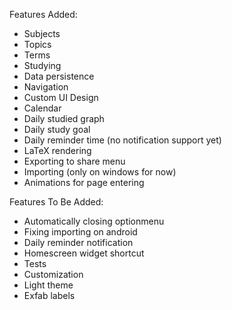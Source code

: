 Features Added:

- Subjects
- Topics
- Terms
- Studying
- Data persistence
- Navigation
- Custom UI Design
- Calendar
- Daily studied graph
- Daily study goal
- Daily reminder time (no notification support yet)
- LaTeX rendering
- Exporting to share menu
- Importing (only on windows for now)
- Animations for page entering

Features To Be Added:

- Automatically closing optionmenu
- Fixing importing on android
- Daily reminder notification
- Homescreen widget shortcut
- Tests
- Customization
- Light theme
- Exfab labels
